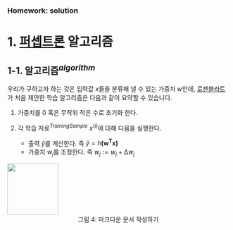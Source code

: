 
### Homework: solution 


# 1. [퍼셉트론](https://en.wikipedia.org/wiki/Perceptron) 알고리즘

## 1-1. 알고리즘$^{algorithm}$  
우리가 구하고자 하는 것은 입력값 $x$들을 분류해 낼 수 있는 가중치 $w$인데, [로젠블라트](https://en.wikipedia.org/wiki/Rosenblatt)가 처음 제안한 학습 알고리즘은 다음과 같이 요약할 수 있습니다.

1. 가중치를 0 혹은 무작위 작은 수로 초기화 한다.
1. 각 학습 자료$^{Training Sample}$ $x^{(i)}$에 대해 다음을 실행한다.

    * 출력 $\hat{y}$를 계산한다. 즉 $\hat{y} = h\mathbf{(w^Tx)}$
    * 가중치 $w_{j}$를 조정한다. 즉 $w_{j} := w_{j} + ∆w_{j}$
<img src="https://github.com/kimyouyoung/JoyAIx/blob/master/images/latex_example.JPG?raw=true" width=116>
<center>그림 4: 마크다운 문서 작성하기</center>
